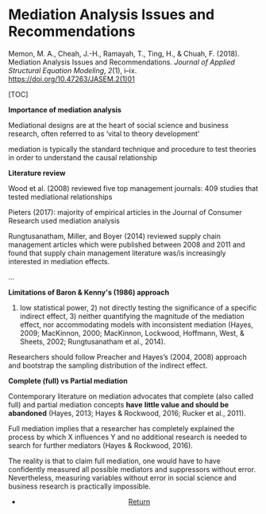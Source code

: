 # Mediation Analysis Issues and Recommendations

Memon, M. A., Cheah, J.-H., Ramayah, T., Ting, H., & Chuah, F. (2018). Mediation Analysis Issues and Recommendations. *Journal of Applied Structural Equation Modeling*, *2*(1), i–ix. <https://doi.org/10.47263/JASEM.2(1)01>

[TOC]

**Importance of mediation analysis**

Mediational designs are at the heart of social science and business research, often referred to as ‘vital to theory development’ 

mediation is typically the standard technique and procedure to test theories in order to understand the causal relationship 

**Literature review**

Wood et al. (2008) reviewed five top management journals: 409 studies that tested mediational relationships 

Pieters (2017): majority of empirical articles in the Journal of Consumer Research used mediation analysis 

Rungtusanatham, Miller, and Boyer (2014) reviewed supply chain management articles which were published between 2008 and 2011 and found that supply chain management literature was/is increasingly interested in mediation effects. 

...

**Limitations of Baron & Kenny's (1986) approach**

1) low statistical power, 2) not directly testing the significance of a specific indirect effect, 3) neither quantifying the magnitude of the mediation effect, nor accommodating models with inconsistent mediation (Hayes, 2009; MacKinnon, 2000; MacKinnon, Lockwood, Hoffmann, West, & Sheets, 2002; Rungtusanatham et al., 2014). 

Researchers should follow Preacher and Hayes’s (2004, 2008) approach and bootstrap the sampling distribution of the indirect effect.  

**Complete (full) vs Partial mediation**

Contemporary literature on mediation advocates that complete (also called full) and partial mediation concepts **have** **little value and should be abandoned** (Hayes, 2013; Hayes & Rockwood, 2016; Rucker et al., 2011).  

Full mediation implies that a researcher has completely explained the process by which X influences Y and no additional research is needed to search for further mediators (Hayes & Rockwood, 2016). 

The reality is that to claim full mediation, one would have to have confidently measured all possible mediators and suppressors without error. Nevertheless, measuring variables without error in social science and business research is practically impossible.  





<center>
<ul class="actions">
<li><a href="https://www.lijinzhang.xyz/blog_200520_summary.html" class="button">Return</a></li>
</ul>			
</center>